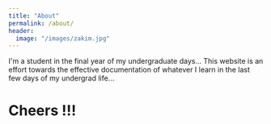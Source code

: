 ```yaml
---
title: "About"
permalink: /about/
header:
  image: "/images/zakim.jpg"
---
```


I'm a student in the final year of my undergraduate days... This website is an effort towards the effective documentation of whatever I learn in the last few days of my undergrad life... 

# Cheers !!!
